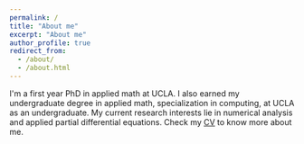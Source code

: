 ```yaml
---
permalink: /
title: "About me"
excerpt: "About me"
author_profile: true
redirect_from: 
  - /about/
  - /about.html
---
```


I'm a first year PhD in applied math at UCLA. I also earned my undergraduate degree in applied math, specialization in computing, at UCLA as an undergraduate. My current research interests lie in numerical analysis and applied partial differential equations. Check my [CV](https://ZT220501.github.io/files/Resume_Zheng_Tan.pdf) to know more about me.
